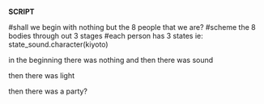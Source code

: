 **SCRIPT**

#shall we begin with nothing but the 8 people that we are? 
#scheme the 8 bodies through out 3 stages
#each person has 3 states ie: state_sound.character(kiyoto)

in the beginning there was nothing
and then there was sound

then there was light

then there was a party? 
